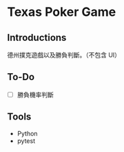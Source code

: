 # Texas Poker Game
## Introductions
德州撲克遊戲以及勝負判斷。（不包含 UI）

## To-Do
- [ ] 勝負機率判斷

## Tools
- Python
- pytest
